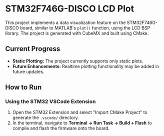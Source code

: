 # STM32F746G-DISCO LCD Plot

This project implements a data visualization feature on the STM32F746G-DISCO board, similar to MATLAB's `plot()` function, using the LCD BSP library. The project is generated with CubeMX and built using CMake.

## Current Progress

- **Static Plotting:** The project currently supports only static plots.
- **Future Enhancements:** Realtime plotting functionality may be added in future updates.

## How to Run

### Using the STM32 VSCode Extension

1. Open the STM32 Extension and select "Import CMake Project" to generate the `.vscode/` directory.
2. In the terminal, navigate to **Terminal -> Run Task -> Build + Flash** to compile and flash the firmware onto the board.
